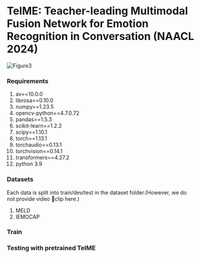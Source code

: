 # TelME: Teacher-leading Multimodal Fusion Network for Emotion Recognition in Conversation (NAACL 2024)

![Figure3](https://github.com/yuntaeyang/TelME/assets/90027932/b712a639-e2cf-4cb5-a687-34ebed15afc7)

### Requirements

1. av==10.0.0
2. librosa==0.10.0
3. numpy==1.23.5
4. opencv-python==4.7.0.72
5. pandas==1.5.3
6. scikit-learn==1.2.2
7. scipy==1.10.1
8. torch==1.13.1
9. torchaudio==0.13.1
10. torchvision==0.14.1
11. transformers==4.27.2
12. python 3.9

### Datasets
Each data is split into train/dev/test in the dataset folder.(However, we do not provide video clip here.)
1. MELD
2. IEMOCAP

### Train

### Testing with pretrained TelME

